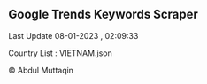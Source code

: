 

## Google Trends Keywords Scraper 
 
Last Update 08-01-2023 , 02:09:33

Country List :
VIETNAM.json



© Abdul Muttaqin 
